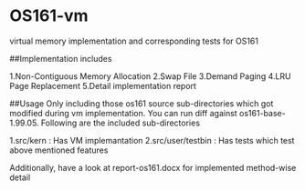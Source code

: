 # OS161-vm
virtual memory implementation and corresponding tests for OS161 

##Implementation includes

1.Non-Contiguous Memory Allocation
2.Swap File
3.Demand Paging
4.LRU Page Replacement
5.Detail implementation report

##Usage
Only including those os161 source sub-directories which got modified during vm implementation. You can run diff against os161-base-1.99.05. Following are the included sub-directories

1.src/kern : Has VM implemantation
2.src/user/testbin : Has tests which test above mentioned features

Additionally, have a look at report-os161.docx for implemented method-wise detail
